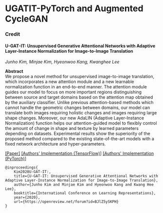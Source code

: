 # UGATIT-PyTorch and Augmented CycleGAN






### Credit

#### U-GAT-IT: Unsupervised Generative Attentional Networks with Adaptive Layer-Instance Normalization for Image-to-Image Translation

_Junho Kim, Minjae Kim, Hyeonwoo Kang, Kwanghee Lee_ <br>

**Abstract** <br>
We propose a novel method for unsupervised image-to-image translation, which incorporates a new attention module 
and a new learnable normalization function in an end-to-end manner. The attention module guides our model to focus 
on more important regions distinguishing between source and target domains based on the attention map obtained 
by the auxiliary classifier. Unlike previous attention-based methods which cannot handle the geometric changes 
between domains, our model can translate both images requiring holistic changes and images requiring large shape 
changes. Moreover, our new AdaLIN (Adaptive Layer-Instance Normalization) function helps our attention-guided 
model to flexibly control the amount of change in shape and texture by learned parameters depending on datasets. 
Experimental results show the superiority of the proposed method compared to the existing state-of-the-art 
models with a fixed network architecture and hyper-parameters.

[[Paper]](https://arxiv.org/pdf/1907.10830) [[Authors' Implementation (TensorFlow)]](https://github.com/taki0112/UGATIT) [[Authors' Implementation (PyTorch)]](https://github.com/znxlwm/UGATIT-pytorch) 

```
@inproceedings{
    Kim2020U-GAT-IT:,
    title={U-GAT-IT: Unsupervised Generative Attentional Networks with Adaptive Layer-Instance Normalization for Image-to-Image Translation},
    author={Junho Kim and Minjae Kim and Hyeonwoo Kang and Kwang Hee Lee},
    booktitle={International Conference on Learning Representations},
    year={2020},
    url={https://openreview.net/forum?id=BJlZ5ySKPH}
}
```
